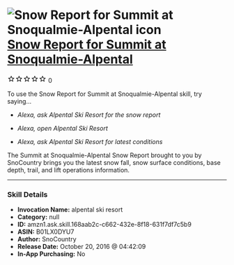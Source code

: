 # &nbsp;<img src="skill_icon" alt="Snow Report for Summit at Snoqualmie-Alpental icon" width="36"> [Snow Report for Summit at Snoqualmie-Alpental](http://alexa.amazon.com/#skills/amzn1.ask.skill.168aab2c-c662-432e-8f18-631f7df7c5b9)
![0 stars](../../images/ic_star_border_black_18dp_1x.png)![0 stars](../../images/ic_star_border_black_18dp_1x.png)![0 stars](../../images/ic_star_border_black_18dp_1x.png)![0 stars](../../images/ic_star_border_black_18dp_1x.png)![0 stars](../../images/ic_star_border_black_18dp_1x.png) 0

To use the Snow Report for Summit at Snoqualmie-Alpental skill, try saying...

* *Alexa, ask Alpental Ski Resort for the snow report*

* *Alexa, open Alpental Ski Resort*

* *Alexa, ask Alpental Ski Resort for latest conditions*

The Summit at Snoqualmie-Alpental Snow Report brought to you by SnoCountry brings you the latest snow fall, snow surface conditions,  base depth, trail, and lift operations information.

***

### Skill Details

* **Invocation Name:** alpental ski resort
* **Category:** null
* **ID:** amzn1.ask.skill.168aab2c-c662-432e-8f18-631f7df7c5b9
* **ASIN:** B01LX0DYU7
* **Author:** SnoCountry
* **Release Date:** October 20, 2016 @ 04:42:09
* **In-App Purchasing:** No
